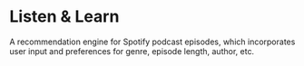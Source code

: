 # Listen & Learn
A recommendation engine for Spotify podcast episodes, which incorporates user input and preferences for genre, episode length, author, etc.
